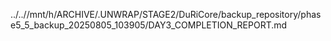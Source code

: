 ../..//mnt/h/ARCHIVE/.UNWRAP/STAGE2/DuRiCore/backup_repository/phase5_5_backup_20250805_103905/DAY3_COMPLETION_REPORT.md